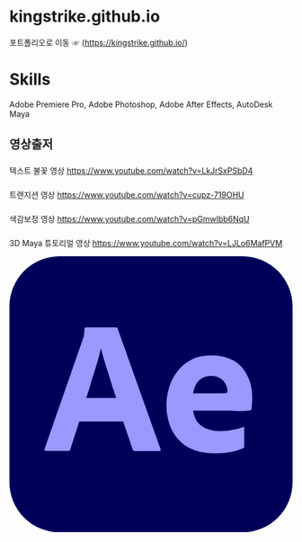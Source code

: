 # kingstrike.github.io
포트폴리오로 이동 ☞ (https://kingstrike.github.io/)


# Skills
Adobe Premiere Pro, Adobe Photoshop, Adobe After Effects, AutoDesk Maya

## 영상출저

###
텍스트 불꽃 영상
https://www.youtube.com/watch?v=LkJrSxPSbD4
###
트랜지션 영상
https://www.youtube.com/watch?v=cupz-719OHU
###
색감보정 영상
https://www.youtube.com/watch?v=pGmwIbb6NqU
###
3D Maya 튜토리얼 영상
https://www.youtube.com/watch?v=LJLo6MafPVM

<svg xmlns="http://www.w3.org/2000/svg" viewBox="0 0 240 234">
  <defs>
    <style>
      .cls-2{fill:#99f}
    </style>
  </defs>
  <path d="M42.5 0h155A42.46 42.46 0 0 1 240 42.5v149a42.46 42.46 0 0 1-42.5 42.5h-155A42.46 42.46 0 0 1 0 191.5v-149A42.46 42.46 0 0 1 42.5 0z" style="fill:#00005b"/>
  <path d="M96.4 140H59.2l-7.6 23.6a1.75 1.75 0 0 1-1.9 1.4H30.9c-1.1 0-1.4-.6-1.1-1.8L62 70.9c.3-1 .6-1.9 1-3.1a34.93 34.93 0 0 0 .6-6.5 1 1 0 0 1 .8-1.1h25.9c.7 0 1.2.3 1.3.8l36.5 102.5c.3 1.1 0 1.6-1 1.6h-20.9a1.51 1.51 0 0 1-1.6-1.1zM65 120.1h25.4c-.6-2.1-1.4-4.6-2.3-7.2-.9-2.6-1.8-5.6-2.7-8.6-.9-3-1.9-6.1-2.9-9.2-1-3.1-1.9-6-2.7-8.9-.8-2.9-1.5-5.4-2.2-7.8h-.2A122.78 122.78 0 0 1 74 91.3c-1.5 4.8-3 9.8-4.6 14.8-1.3 5.1-2.9 9.8-4.4 14zM187.4 130.8h-31.7a22 22 0 0 0 3.1 8.9 15.86 15.86 0 0 0 7.3 6 31.1 31.1 0 0 0 12.8 2.5 60.15 60.15 0 0 0 10.4-1.1 37.55 37.55 0 0 0 8.9-2.3c.5-.4.8-.2.8.8v15.3a5 5 0 0 1-.2 1.2 2.34 2.34 0 0 1-.7.7 42.78 42.78 0 0 1-10 3 67.55 67.55 0 0 1-14.2 1.2c-7.6 0-14-1.2-19.2-3.5a33.67 33.67 0 0 1-12.6-9.5 36.7 36.7 0 0 1-6.9-13.1 51.81 51.81 0 0 1 .4-30.5 40.81 40.81 0 0 1 7.5-13.7 36.24 36.24 0 0 1 12.1-9.5c4.7-2.3 10.3-3.1 16.7-3.1a36.12 36.12 0 0 1 15.5 3.1 27.54 27.54 0 0 1 10.5 8 36.61 36.61 0 0 1 6 11.4 39.33 39.33 0 0 1 1.9 12.2c0 2.4-.1 4.5-.2 6.4-.1 1.9-.3 3.3-.4 4.2a1.49 1.49 0 0 1-1.4 1.3c-.6 0-1.7.1-3.3.2a47.33 47.33 0 0 1-5.8.3c-2.3 0-4.7-.4-7.3-.4zm-31.7-14.6h21.1c2.6 0 4.5 0 5.7-.1a4.89 4.89 0 0 0 2.3-.8v-1a11.48 11.48 0 0 0-.6-3.7 13.24 13.24 0 0 0-13-9.2 14.08 14.08 0 0 0-13.3 7.6 20.73 20.73 0 0 0-2.2 7.2z" class="cls-2"/>
</svg>
